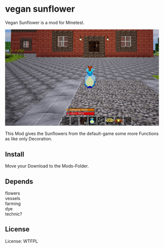 # vegan sunflower

Vegan Sunflower is a mod for Minetest.

![Screenshot 1](textures/vegan_sunflower_screenshot.jpg)

This Mod gives the Sunflowers from the default-game some more Functions as like only Decoration.

## Install

Move your Download to the Mods-Folder.

## Depends

flowers<br>
vessels<br>
farming<br>
dye<br>
technic?<br>

## License

License: WTFPL
